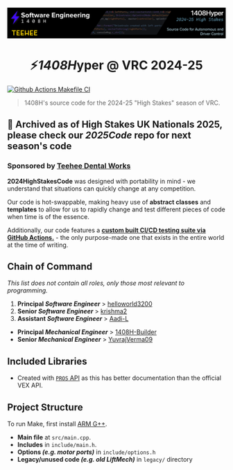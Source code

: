 ![1408Hyper 2024-25 repo banner](https://raw.githubusercontent.com/1408Hyper/creative-assets/refs/heads/main/logos/final/SWED/2024HighStakesCode%20Banner%202%20Light%20Only.PNG)

<center><h1> ⚡<em><strong>1408H</em></strong>yper @ VRC 2024-25</center></h1>

[![Github Actions Makefile CI](https://github.com/helloworld3200/1408Hyper-2024VRC-Code/actions/workflows/c-cpp.yml/badge.svg)](https://github.com/helloworld3200/1408Hyper-2024VRC-Code/actions/workflows/c-cpp.yml)

> 1408H's source code for the 2024-25 "High Stakes" season of VRC.

## 📂 **Archived as of High Stakes UK Nationals 2025**, please check our *2025Code* repo for next season's code

### Sponsored by [Teehee Dental Works](https://teehee.sg/)

**2024HighStakesCode** was designed with portability in mind - we understand that situations can quickly change at any competition.  

Our code is hot-swappable, making heavy use of **abstract classes** and **templates**
to allow for us to rapidly change and test different pieces of code when time is of the essence.

Additionally, our code features a [**custom built CI/CD testing suite via GitHub Actions.**](https://github.com/helloworld3200/1408Hyper-2024VRC-Code/actions/workflows/c-cpp.yml) - the only purpose-made one that exists in the entire world at the time of writing.

## Chain of Command

_This list does not contain all roles, only those most relevant to programming._

1. **Principal _Software Engineer_** > [helloworld3200](https://github.com/helloworld3200)
2. **Senior _Software Engineer_** > [krishma2](https://github.com/krishma2)
3. **Assistant _Software Engineer_** > [Aadi-L](https://github.com/Aadi-L)

-  **Principal _Mechanical Engineer_** > [1408H-Builder](https://github.com/1408H-Builder)
- **Senior _Mechanical Engineer_** > [YuvrajVerma09](https://github.com/YuvrajVerma09)

## Included Libraries

- Created with [`PROS` API](https://github.com/purduesigbots/pros)
as this has better documentation than the official VEX API.

## Project Structure

To run Make, first install [ARM G++](https://developer.arm.com/downloads/-/arm-gnu-toolchain-downloads).

- **Main file** at `src/main.cpp`.
- **Includes** in `include/main.h`.
- **Options _(e.g. motor ports)_** in `include/options.h`
- **Legacy/unused code _(e.g. old LiftMech)_** in `legacy/` directory
